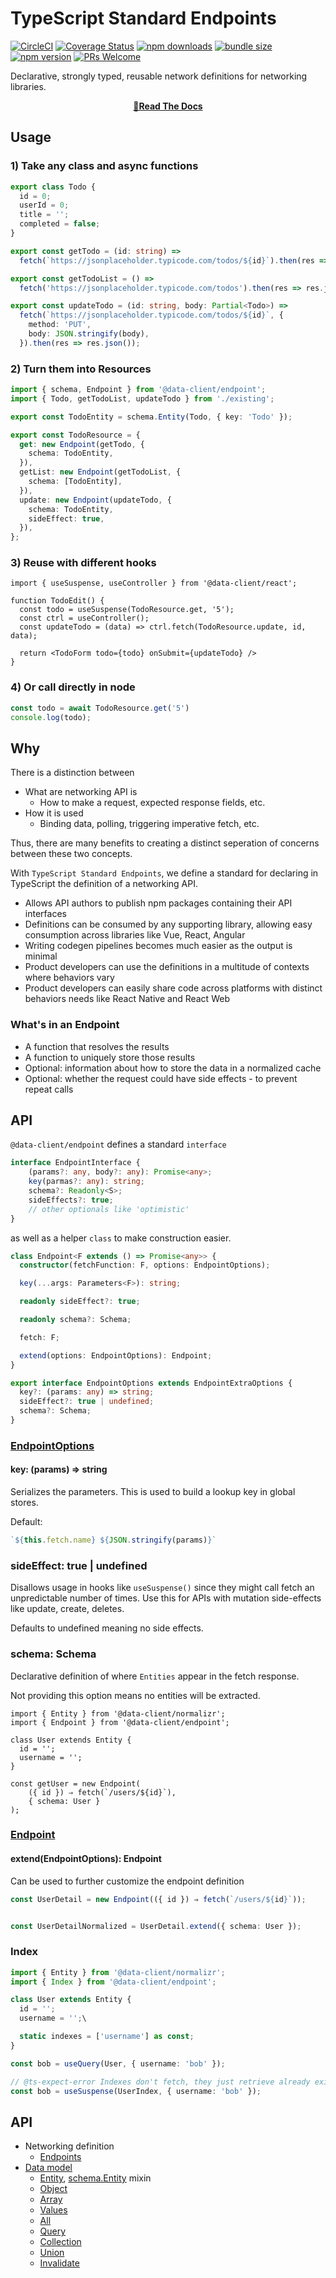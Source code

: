 # TypeScript Standard Endpoints
[![CircleCI](https://circleci.com/gh/reactive/data-client/tree/master.svg?style=shield)](https://circleci.com/gh/reactive/data-client)
[![Coverage Status](https://img.shields.io/codecov/c/gh/reactive/data-client/master.svg?style=flat-square)](https://app.codecov.io/gh/reactive/data-client?branch=master)
[![npm downloads](https://img.shields.io/npm/dm/@data-client/endpoint.svg?style=flat-square)](https://www.npmjs.com/package/@data-client/endpoint)
[![bundle size](https://img.shields.io/bundlephobia/minzip/@data-client/endpoint?style=flat-square)](https://bundlephobia.com/result?p=@data-client/endpoint)
[![npm version](https://img.shields.io/npm/v/@data-client/endpoint.svg?style=flat-square)](https://www.npmjs.com/package/@data-client/endpoint)
[![PRs Welcome](https://img.shields.io/badge/PRs-welcome-brightgreen.svg?style=flat-square)](http://makeapullrequest.com)

Declarative, strongly typed, reusable network definitions for networking libraries.

<div align="center">

**[📖Read The Docs](https://dataclient.io/docs/guides/custom-protocol)**

</div>

## Usage

### 1) Take any class and async functions

```typescript
export class Todo {
  id = 0;
  userId = 0;
  title = '';
  completed = false;
}

export const getTodo = (id: string) =>
  fetch(`https://jsonplaceholder.typicode.com/todos/${id}`).then(res => res.json());

export const getTodoList = () =>
  fetch('https://jsonplaceholder.typicode.com/todos').then(res => res.json());

export const updateTodo = (id: string, body: Partial<Todo>) =>
  fetch(`https://jsonplaceholder.typicode.com/todos/${id}`, {
    method: 'PUT',
    body: JSON.stringify(body),
  }).then(res => res.json());
```

### 2) Turn them into Resources

```typescript
import { schema, Endpoint } from '@data-client/endpoint';
import { Todo, getTodoList, updateTodo } from './existing';

export const TodoEntity = schema.Entity(Todo, { key: 'Todo' });

export const TodoResource = {
  get: new Endpoint(getTodo, {
    schema: TodoEntity,
  }),
  getList: new Endpoint(getTodoList, {
    schema: [TodoEntity],
  }),
  update: new Endpoint(updateTodo, {
    schema: TodoEntity,
    sideEffect: true,
  }),
};
```

### 3) Reuse with different hooks

```tsx
import { useSuspense, useController } from '@data-client/react';

function TodoEdit() {
  const todo = useSuspense(TodoResource.get, '5');
  const ctrl = useController();
  const updateTodo = (data) => ctrl.fetch(TodoResource.update, id, data);

  return <TodoForm todo={todo} onSubmit={updateTodo} />
}
```

### 4) Or call directly in node

```typescript
const todo = await TodoResource.get('5')
console.log(todo);
```

## Why

There is a distinction between

- What are networking API is
  - How to make a request, expected response fields, etc.
- How it is used
  - Binding data, polling, triggering imperative fetch, etc.

Thus, there are many benefits to creating a distinct seperation of concerns between
these two concepts.

With `TypeScript Standard Endpoints`, we define a standard for declaring in
TypeScript the definition of a networking API.

- Allows API authors to publish npm packages containing their API interfaces
- Definitions can be consumed by any supporting library, allowing easy consumption across libraries like Vue, React, Angular
- Writing codegen pipelines becomes much easier as the output is minimal
- Product developers can use the definitions in a multitude of contexts where behaviors vary
- Product developers can easily share code across platforms with distinct behaviors needs like React Native and React Web

### What's in an Endpoint

- A function that resolves the results
- A function to uniquely store those results
- Optional: information about how to store the data in a normalized cache
- Optional: whether the request could have side effects - to prevent repeat calls

## API

`@data-client/endpoint` defines a standard `interface`

```typescript
interface EndpointInterface {
    (params?: any, body?: any): Promise<any>;
    key(parmas?: any): string;
    schema?: Readonly<S>;
    sideEffects?: true;
    // other optionals like 'optimistic'
}
```

as well as a helper `class` to make construction easier.

```typescript
class Endpoint<F extends () => Promise<any>> {
  constructor(fetchFunction: F, options: EndpointOptions);

  key(...args: Parameters<F>): string;

  readonly sideEffect?: true;

  readonly schema?: Schema;

  fetch: F;

  extend(options: EndpointOptions): Endpoint;
}

export interface EndpointOptions extends EndpointExtraOptions {
  key?: (params: any) => string;
  sideEffect?: true | undefined;
  schema?: Schema;
}
```

### [EndpointOptions](https://dataclient.io/rest/api/Endpoint#endpointextraoptions)

#### key: (params) => string

Serializes the parameters. This is used to build a lookup key in global stores.

Default:

```typescript
`${this.fetch.name} ${JSON.stringify(params)}`
```

### sideEffect: true | undefined

Disallows usage in hooks like `useSuspense()` since they might call fetch
an unpredictable number of times. Use this for APIs with mutation side-effects like update, create, deletes.

Defaults to undefined meaning no side effects.

### schema: Schema

Declarative definition of where `Entities` appear in the fetch response.

Not providing this option means no entities will be extracted.

```tsx
import { Entity } from '@data-client/normalizr';
import { Endpoint } from '@data-client/endpoint';

class User extends Entity {
  id = '';
  username = '';
}

const getUser = new Endpoint(
    ({ id }) ⇒ fetch(`/users/${id}`),
    { schema: User }
);
```

### [Endpoint](https://dataclient.io/rest/api/Endpoint)

#### extend(EndpointOptions): Endpoint

Can be used to further customize the endpoint definition

```typescript
const UserDetail = new Endpoint(({ id }) ⇒ fetch(`/users/${id}`));


const UserDetailNormalized = UserDetail.extend({ schema: User });
```

### Index

```typescript
import { Entity } from '@data-client/normalizr';
import { Index } from '@data-client/endpoint';

class User extends Entity {
  id = '';
  username = '';\

  static indexes = ['username'] as const;
}

const bob = useQuery(User, { username: 'bob' });

// @ts-expect-error Indexes don't fetch, they just retrieve already existing data
const bob = useSuspense(UserIndex, { username: 'bob' });
```

## API

- Networking definition
  - [Endpoints](https://dataclient.io/rest/api/Endpoint)
- [Data model](https://dataclient.io/docs/concepts/normalization)
  - [Entity](https://dataclient.io/rest/api/Entity), [schema.Entity](https://dataclient.io/rest/api/schema.Entity) mixin
  - [Object](https://dataclient.io/rest/api/Object)
  - [Array](https://dataclient.io/rest/api/Array)
  - [Values](https://dataclient.io/rest/api/Values)
  - [All](https://dataclient.io/rest/api/All)
  - [Query](https://dataclient.io/rest/api/Query)
  - [Collection](https://dataclient.io/rest/api/Collection)
  - [Union](https://dataclient.io/rest/api/Union)
  - [Invalidate](https://dataclient.io/rest/api/Invalidate)